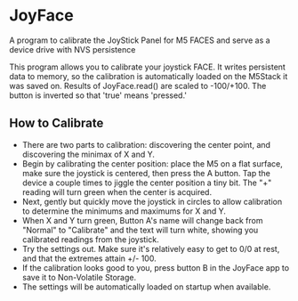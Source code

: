 # JoyFace
A program to calibrate the JoyStick Panel for M5 FACES and serve as a device drive with NVS persistence

This program allows you to calibrate your joystick FACE. It writes persistent data to memory, so the calibration is automatically loaded on the M5Stack it was saved on.
Results of JoyFace.read() are scaled to -100/+100. The button is inverted so that 'true' means 'pressed.'

## How to Calibrate

* There are two parts to calibration: discovering the center point, and discovering the minimax of X and Y.
* Begin by calibrating the center position: place the M5 on a flat surface, make sure the joystick is centered, then press the A button. Tap the device a couple times to jiggle the center position a tiny bit. The "+" reading will turn green when the center is acquired.
* Next, gently but quickly move the joystick in circles to allow calibration to determine the minimums and maximums for X and Y.
* When X and Y turn green, Button A's name will change back from "Normal" to "Calibrate" and the text will turn white, showing you calibrated readings from the joystick.
* Try the settings out. Make sure it's relatively easy to get to 0/0 at rest, and that the extremes attain +/- 100.
* If the calibration looks good to you, press button B in the JoyFace app to save it to Non-Volatile Storage.
* The settings will be automatically loaded on startup when available.
